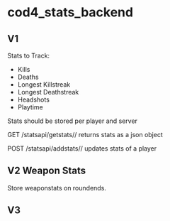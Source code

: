 # cod4_stats_backend

## V1
Stats to Track:
- Kills
- Deaths
- Longest Killstreak
- Longest Deathstreak
- Headshots
- Playtime

Stats should be stored per player and server

GET /statsapi/getstats/<playerid>/<serverid> returns stats as a json object

POST /statsapi/addstats/<playerid>/<serverid> updates stats of a player

## V2 Weapon Stats
Store weaponstats on roundends. 

## V3 
